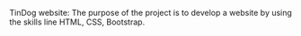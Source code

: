 TinDog website:
The purpose of the project is to develop a website by using the skills line HTML, CSS, Bootstrap.
